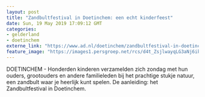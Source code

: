 ```yaml
---
layout: post
title: "Zandbultfestival in Doetinchem: een echt kinderfeest"
date: Sun, 19 May 2019 17:09:12 GMT
categories: 
- gelderland 
- doetinchem 
externe_link: "https://www.ad.nl/doetinchem/zandbultfestival-in-doetinchem-een-echt-kinderfeest~a4d59815/"
feature_image: "https://images1.persgroep.net/rcs/d4t_ZsjlwayqLG3aNj6ikjXX3tM/diocontent/148768452/_fitwidth/400/?appId=21791a8992982cd8da851550a453bd7f&quality=0.7"
---
```


DOETINCHEM - Honderden kinderen verzamelden zich zondag met hun ouders, grootouders en andere familieleden bij het prachtige stukje natuur, een zandbult waar je heerlijk kunt spelen. De aanleiding: het Zandbultfestival in Doetinchem.
